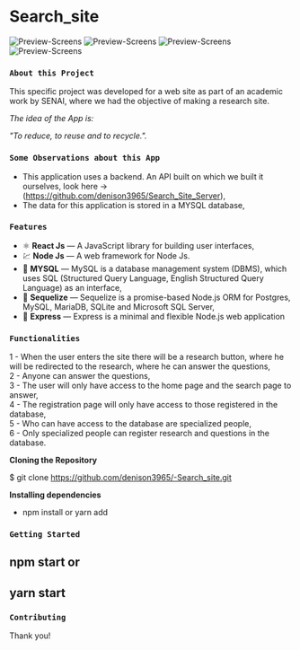 # Search_site

![Preview-Screens](https://github.com/denison3965/-Search_site/blob/main/frontend/imgREADME.png)
![Preview-Screens](https://github.com/denison3965/-Search_site/blob/main/frontend/pesquisas.png)
![Preview-Screens](https://github.com/denison3965/-Search_site/blob/main/frontend/login.png)
![Preview-Screens](https://github.com/denison3965/-Search_site/blob/main/frontend/forms.png)

### `About this Project`
This specific project was developed for a web site as part of an academic work by SENAI, where we had the objective of making a research site. <br>

*The idea of the App is:* 

_"To reduce, to reuse and to recycle."._ <br>

### `Some Observations about this App`
- This application uses a backend. An API built on which we built it ourselves, look here -> (https://github.com/denison3965/Search_Site_Server), <br>
- The data for this application is stored in a MYSQL database, <br>

### `Features` <br>
- ⚛️ **React Js** — A JavaScript library for building user interfaces, <br>
- 💹 **Node Js** — A web framework for Node Js. <br>
- 💽 **MYSQL** — MySQL is a database management system (DBMS), which uses SQL (Structured Query Language, English Structured Query Language) as an interface, <br>
- 🔗 **Sequelize** —  Sequelize is a promise-based Node.js ORM for Postgres, MySQL, MariaDB, SQLite and Microsoft SQL Server, <br>
- 🔗 **Express** — Express is a minimal and flexible Node.js web application

### `Functionalities`
1 - When the user enters the site there will be a research button, where he will be redirected to the research, where he can answer the questions, <br>
2 - Anyone can answer the questions, <br>
3 - The user will only have access to the home page and the search page to answer, <br>
4 - The registration page will only have access to those registered in the database, <br>
5 - Who can have access to the database are specialized people, <br>
6 - Only specialized people can register research and questions in the database. <br>

**Cloning the Repository** <br>

$ git clone https://github.com/denison3965/-Search_site.git <br>


**Installing dependencies** <br>

- npm install or yarn add
 
### `Getting Started`

## npm start or <br>
## yarn start <br>

### `Contributing`

Thank you!

